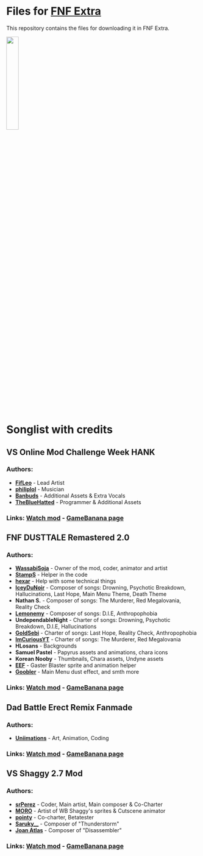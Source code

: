 # Files for [FNF Extra](https://github.com/TheLeerName/FNF-extra)

This repository contains the files for downloading it in FNF Extra.

<img src="https://user-images.githubusercontent.com/85291330/142075810-f6ff3e64-cb91-4d87-a6df-59421e1cd1b1.jpg" width="25%"/>

# Songlist with credits

## VS Online Mod Challenge Week HANK
### Authors:
- [**FifLeo**](https://twitter.com/fif_leo15) - Lead Artist
- [**philiplol**](https://twitter.com/Philiplolz) - Musician
- [**Banbuds**](https://twitter.com/Banbuds) - Additional Assets & Extra Vocals
- [**TheBlueHatted**](https://twitter.com/hatted_blue) - Programmer & Additional Assets
### Links: [**Watch mod**](https://www.youtube.com/watch?v=mAmmgEyroJU) - [**GameBanana page**](https://gamebanana.com/mods/286594)

## FNF DUSTTALE Remastered 2.0
### Authors:
- [**WassabiSoja**](https://gamebanana.com/members/1846631) - Owner of the mod, coder, animator and artist
- [**StampS**](https://twitter.com/kutzz0_0) - Helper in the code
- [**hexar**](https://gamebanana.com/members/1814820) - Help with some technical things
- [**IceyDuNoir**](https://twitter.com/IceyDuNoir) - Composer of songs: Drowning, Psychotic Breakdown, Hallucinations, Last Hope, Main Menu Theme, Death Theme
- **Nathan S.** - Composer of songs: The Murderer, Red Megalovania, Reality Check
- [**Lemonemy**](https://gamebanana.com/members/1832492) - Composer of songs: D.I.E, Anthropophobia
- **UndependableNight** - Charter of songs: Drowning, Psychotic Breakdown, D.I.E, Hallucinations
- [**GoldSebi**](https://gamebanana.com/members/1915643) - Charter of songs: Last Hope, Reality Check, Anthropophobia
- [**ImCuriousYT**](https://gamebanana.com/members/1863918) - Charter of songs: The Murderer, Red Megalovania
- **HLosans** - Backgrounds
- **Samuel Pastel** - Papyrus assets and animations, chara icons
- **Korean Nooby** - Thumbnails, Chara assets, Undyne assets
- [**EEF**](https://gamebanana.com/members/1779635) - Gaster Blaster sprite and animation helper
- [**Goobler**](https://gamebanana.com/members/1933642) - Main Menu dust effect, and smth more
### Links: [**Watch mod**](https://www.youtube.com/watch?v=8kH-CW4aqyo) - [**GameBanana page**](https://gamebanana.com/mods/347658)

## Dad Battle Erect Remix Fanmade
### Authors:
- [**Uniimations**](https://twitter.com/uniianimates) - Art, Animation, Coding
### Links: [**Watch mod**](https://www.youtube.com/watch?v=8kH-CW4aqyo) - [**GameBanana page**](https://gamebanana.com/mods/347658)

## VS Shaggy 2.7 Mod
### Authors:
- [**srPerez**](https://www.youtube.com/channel/UC9UH64vUCZmJnCjHzTbNmug) - Coder, Main artist, Main composer & Co-Charter
- [**MORO**](https://www.youtube.com/channel/UC8f-8Krg89SQvyEFfts1H3A) - Artist of WB Shaggy's sprites & Cutscene animator
- [**pointy**](https://gamebanana.com/members/1762781) - Co-charter, Betatester
- [**Saruky__**](https://gamebanana.com/members/1856505) - Composer of "Thunderstorm"
- [**Joan Atlas**](https://gamebanana.com/members/1905695) - Composer of "Disassembler"
### Links: [**Watch mod**](https://www.youtube.com/watch?v=TntjSh9ICz4) - [**GameBanana page**](https://gamebanana.com/mods/284121)
